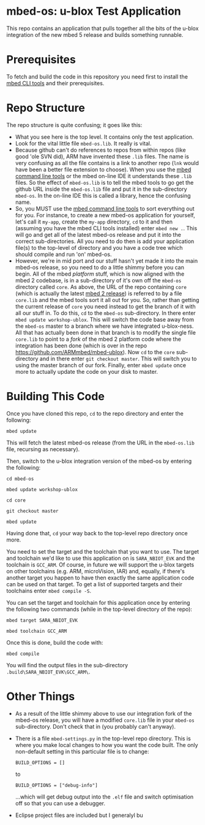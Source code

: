 # mbed-os: u-blox Test Application

This repo contains an application that pulls together all the bits of the u-blox integration of the new mbed 5 release and builds something runnable.

# Prerequisites
To fetch and build the code in this repository you need first to install the [mbed CLI tools](https://github.com/ARMmbed/mbed-cli#installation) and their prerequisites.

# Repo Structure
The repo structure is quite confusing; it goes like this:

* What you see here is the top level. It contains only the test application.
* Look for the vital little file `mbed-os.lib`.  It really is vital.
* Because github can't do references to repos from within repos (like good 'ole SVN did), ARM have invented these `.lib` files.  The name is very confusing as all the file contains is a link to another repo (`lnk` would have been a better file extension to choose).  When you use the [mbed command line tools](https://github.com/ARMmbed/mbed-cli) or the mbed on-line IDE it understands these `.lib` files.  So the effect of `mbed-os.lib` is to tell the mbed tools to go get the github URL inside the `mbed-os.lib` file and put it in the sub-directory `mbed-os`.  In the on-line IDE this is called a library, hence the confusing name.
* So, you MUST use the [mbed command line tools](https://github.com/ARMmbed/mbed-cli) to sort everything out for you.  For instance, to create a new mbed-os application for yourself, let's call it `my-app`, create the `my-app` directory, `cd` to it and then (assuming you have the mbed CLI tools installed) enter `mbed new .`.  This will go and get all of the latest mbed-os release and put it into the correct sub-directories.  All you need to do then is add your application file(s) to the top-level of directory and you have a code tree which should compile and run 'on' mbed-os.
* However, we're in mid port and our stuff hasn't yet made it into the main mbed-os release, so you need to do a little shimmy before you can begin.  All of the mbed _platform_ stuff, which is now aligned with the mbed 2 codebase, is in a sub-directory of it's own off the `mbed-os` directory called `core`.  As above, the URL of the repo containing `core` (which is actually the latest [mbed 2 release](https://github.com/mbedmicro/mbed)) is referred to by a file `core.lib` and the mbed tools sort it all out for you.  So, rather than getting the current release of `core` you need instead to get the branch of it with all our stuff in.  To do this, `cd` to the `mbed-os` sub-directory.  In there enter `mbed update workshop-ublox`.  This will switch the code base away from the `mbed-os` master to a branch where we have integrated u-blox-ness.  All that has actually been done in that branch is to modify the single file `core.lib` to point to a _fork_ of the mbed 2 platform code where the integration has been done (which is over in the repo https://github.com/ARMmbed/mbed-ublox).  Now `cd` to the `core` sub-directory and in there enter `git checkout master`.  This will switch you to using the master branch of our fork.  Finally, enter `mbed update` once more to actually update the code on your disk to master.

# Building This Code
Once you have cloned this repo, `cd` to the repo directory and enter the following:

`mbed update`

This will fetch the latest mbed-os release (from the URL in the `mbed-os.lib` file, recursing as necessary).

Then, switch to the u-blox integration version of the mbed-os by entering the following:

`cd mbed-os`

`mbed update workshop-ublox`

`cd core`

`git checkout master`

`mbed update`

Having done that, `cd` your way back to the top-level repo directory once more.

You need to set the target and the toolchain that you want to use.  The target and toolchain we'd like to use this application on is `SARA_NBIOT_EVK` and the toolchain is `GCC_ARM`.  Of course, in future we will support the u-blox targets on other toolchains (e.g. ARM, microVision, IAR) and, equally, if there's another target you happen to have then exactly the same application code can be used on that target.  To get a list of supported targets and their toolchains enter `mbed compile -S`.

You can set the target and toolchain for this application once by entering the following two commands (while in the top-level directory of the repo):

`mbed target SARA_NBIOT_EVK`

`mbed toolchain GCC_ARM`

Once this is done, build the code with:

`mbed compile`

You will find the output files in the sub-directory `.build\SARA_NBIOT_EVK\GCC_ARM\`.

# Other Things

* As a result of the little shimmy above to use our integration fork of the mbed-os release, you will have a modified `core.lib` file in your `mbed-os` sub-directory.  Don't check that in (you probably can't anyway).
* There is a file `mbed-settings.py` in the top-level repo directory.  This is where you make local changes to how you want the code built.  The only non-default setting in this particular file is to change:

  `BUILD_OPTIONS = []`

  to

  `BUILD_OPTIONS = ["debug-info"]`

  ...which will get debug output into the `.elf` file and switch optimisation off so that you can use a debugger.
* Eclipse project files are included but I generalyl bu